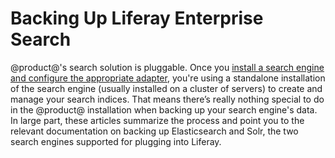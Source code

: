 # Backing Up Liferay Enterprise Search [](id=backing-up-your-search-engine)

@product@'s search solution is pluggable. Once you [install a search engine and
configure the appropriate
adapter](https://dev.liferay.com/discover/deployment/-/knowledge_base/7-0/installing-a-search-engine),
you're using a standalone installation of the search engine (usually installed
on a cluster of servers) to create and manage your search indices. That means
there’s really nothing special to do in the @product@ installation when backing
up your search engine's data. In large part, these articles summarize the
process and point you to the relevant documentation on backing up Elasticsearch
and Solr, the two search engines supported for plugging into Liferay.
